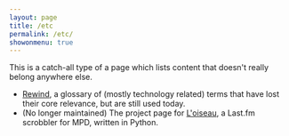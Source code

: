 ```yaml
---
layout: page
title: /etc
permalink: /etc/
showonmenu: true
---
```


This is a catch-all type of a page which lists content that doesn't really belong anywhere else.

* [Rewind][rewind], a glossary of (mostly technology related) terms that have lost their core relevance, but are still used today.
* (No longer maintained) The project page for [L'oiseau][oiseau], a Last.fm scrobbler for MPD, written in Python.

[oiseau]: https://bozbalci.github.io/oiseau
[rewind]: http://bozbalci.github.io/rewind/
